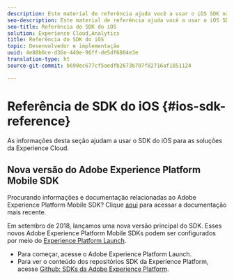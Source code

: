 ```yaml
---
description: Este material de referência ajuda você a usar o iOS SDK nas Soluções da Experience Cloud.
seo-description: Este material de referência ajuda você a usar o iOS SDK nas Soluções da Experience Cloud.
seo-title: Referência do SDK do iOS
solution: Experience Cloud,Analytics
title: Referência do SDK do iOS
topic: Desenvolvedor e implementação
uuid: 4e80b0ce-d36e-440e-96ff-de5df6804e3e
translation-type: ht
source-git-commit: b690ec677cf5aedfb2673b707f82716af1851124

---
```



# Referência de SDK do iOS {#ios-sdk-reference}

As informações desta seção ajudam a usar o SDK do iOS para as soluções da Experience Cloud.

## Nova versão do Adobe Experience Platform Mobile SDK

Procurando informações e documentação relacionadas ao Adobe Experience Platform Mobile SDK? Clique [aqui](https://aep-sdks.gitbook.io/docs/) para acessar a documentação mais recente.

Em setembro de 2018, lançamos uma nova versão principal do SDK. Esses novos Adobe Experience Platform Mobile SDKs podem ser configurados por meio do [Experience Platform Launch](https://www.adobe.com/br/experience-platform/launch.html).

* Para começar, acesse o Adobe Experience Platform Launch.
* Para ver o conteúdo dos repositórios SDK da Experience Platform, acesse [Github: SDKs da Adobe Experience Platform](https://github.com/Adobe-Marketing-Cloud/acp-sdks).

